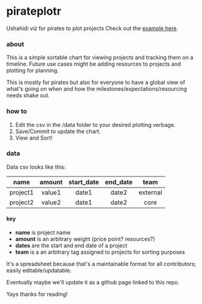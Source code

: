 pirateplotr
===========

Ushahidi viz for pirates to plot projects
Check out the [example here](http://ushahidi-auremoser.dotcloud.com/#).

### about
This is a simple sortable chart for viewing projects and tracking them on a timeline. Future use cases might be adding resources to projects and plotting for planning. 

This is mostly for pirates but also for everyone to have a global view of what's going on when and how the milestones/expectations/resourcing needs shake out.

### how to
1. Edit the csv in the /data folder to your desired plotting verbage. 
2. Save/Commit to update the chart.
3. View and Sort! 

### data
Data csv looks like this:

name	| amount	| start_date	| end_date 	| team
:---:	| :----: 	| :--------: 	| :------: 	| :----:
project1 | value1 	| date1 		| date2 	| external
project2 | value2 	| date1 		| date2 	| core

#### key
* **name** is project name
* **amount** is an arbitrary weight (price point? resources?)
* **dates** are the start and end date of a project
* **team** is a an arbitrary tag assigned to projects for sorting purposes  

It's a spreadsheet because that's a maintainable format for all contributors; easily editable/updatable.

Eventually maybe we'll update it as a github page linked to this repo.

Yays thanks for reading!









